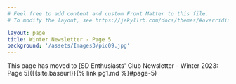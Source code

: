 ```yaml
---
# Feel free to add content and custom Front Matter to this file.
# To modify the layout, see https://jekyllrb.com/docs/themes/#overriding-theme-defaults

layout: page
title: Winter Newsletter - Page 5
background: '/assets/Images3/pic09.jpg'
---
```


This page has moved to [SD Enthusiasts' Club Newsletter - Winter 2023: Page 5]({{site.baseurl}}{% link pg1.md %}#page-5)



